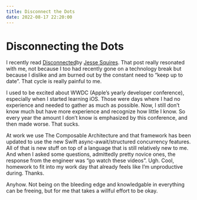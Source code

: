 ```yaml
---
title: Disconnect the Dots
date: 2022-08-17 22:20:00
---
```


# Disconnecting the Dots
I recently read [Disconnected][1]by [Jesse Squires][2]. That post really resonated with me, not because I too had recently gone on a technology break but because I dislike and am burned out by the constant need to “keep up to date”. That cycle is really painful to me.

I used to be excited about WWDC (Apple’s yearly developer conference), especially when I started learning iOS. Those were days where I had no experience and needed to gather as much as possible. Now, I still don’t know much but have more experience and recognize how little I know. So every year the amount I don’t know is emphasized by this conference, and then made worse. That sucks.

At work we use The Composable Architecture and that framework has been updated to use the new Swift async-await/structured concurrency features. All of that is new stuff on top of a language that is still relatively new to me. And when I asked some questions, admittedly pretty novice ones, the response from the engineer was “go watch these videos”. Ugh. Cool, homework to fit into my work day that already feels like I’m unproductive during. Thanks. 

Anyhow. Not being on the bleeding edge and knowledgable in everything can be freeing, but for me that takes a willful effort to be okay.

[1]:	https://www.jessesquires.com/blog/2022/07/25/disconnected/
[2]:	https://twitter.com/jesse_squires